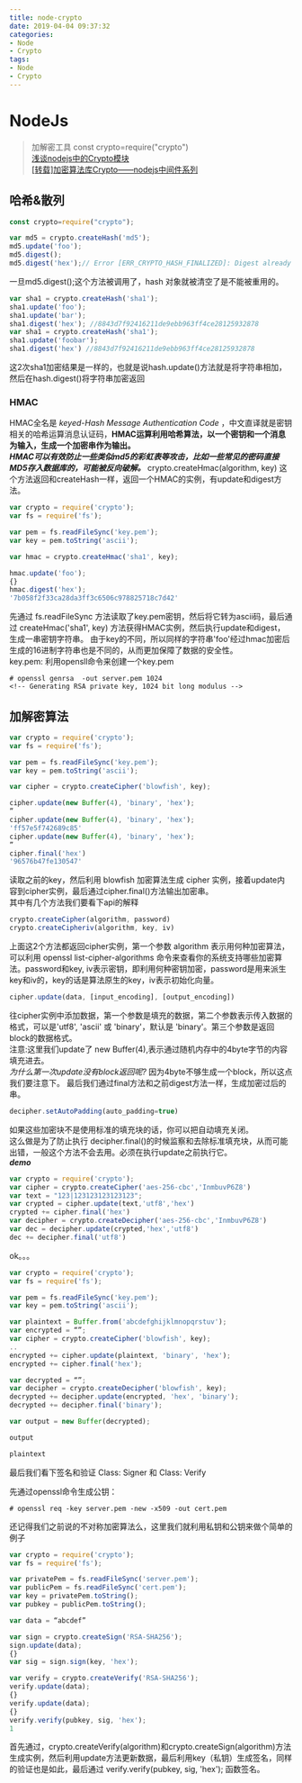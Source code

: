```yaml
---
title: node-crypto
date: 2019-04-04 09:37:32  
categories:  
- Node
- Crypto
tags:  
- Node
- Crypto
---
```

# NodeJs
>加解密工具
const crypto=require("crypto")    
[浅谈nodejs中的Crypto模块](https://blog.csdn.net/XSFD_DFSX/article/details/81737130)   
[\[转载\]加密算法库Crypto——nodejs中间件系列](https://www.cnblogs.com/sunws/p/4783358.html)

<!-- more -->

## 哈希&散列

```js
const crypto=require("crypto");

var md5 = crypto.createHash('md5');
md5.update('foo');
md5.digest();
md5.digest('hex');// Error [ERR_CRYPTO_HASH_FINALIZED]: Digest already called
```
一旦md5.digest();这个方法被调用了，hash 对象就被清空了是不能被重用的。
```js
var sha1 = crypto.createHash('sha1');
sha1.update('foo');
sha1.update('bar');
sha1.digest('hex'); //8843d7f92416211de9ebb963ff4ce28125932878
var sha1 = crypto.createHash('sha1');
sha1.update('foobar');
sha1.digest('hex') //8843d7f92416211de9ebb963ff4ce28125932878
```

这2次sha1加密结果是一样的，也就是说hash.update()方法就是将字符串相加，然后在hash.digest()将字符串加密返回

### HMAC   
HMAC全名是 *keyed-Hash Message Authentication Code* ，中文直译就是密钥相关的哈希运算消息认证码，**HMAC运算利用哈希算法，以一个密钥和一个消息为输入，生成一个加密串作为输出。**    
***HMAC可以有效防止一些类似md5的彩虹表等攻击，比如一些常见的密码直接MD5存入数据库的，可能被反向破解。***
crypto.createHmac(algorithm, key)
这个方法返回和createHash一样，返回一个HMAC的实例，有update和digest方法。
```js
var crypto = require('crypto');
var fs = require('fs');

var pem = fs.readFileSync('key.pem');
var key = pem.toString('ascii');

var hmac = crypto.createHmac('sha1', key);

hmac.update('foo');
{}
hmac.digest('hex');
'7b058f2f33ca28da3ff3c6506c978825718c7d42'
```

先通过 fs.readFileSync 方法读取了key.pem密钥，然后将它转为ascii码，最后通过 createHmac('sha1', key) 方法获得HMAC实例，然后执行update和digest，生成一串密钥字符串。
由于key的不同，所以同样的字符串'foo'经过hmac加密后生成的16进制字符串也是不同的，从而更加保障了数据的安全性。  
key.pem: 利用opensll命令来创建一个key.pem
```
# openssl genrsa  -out server.pem 1024
<!-- Generating RSA private key, 1024 bit long modulus -->
```

## 加解密算法
```js
var crypto = require('crypto');
var fs = require('fs');

var pem = fs.readFileSync('key.pem');
var key = pem.toString('ascii');

var cipher = crypto.createCipher('blowfish', key);

cipher.update(new Buffer(4), 'binary', 'hex');
”
cipher.update(new Buffer(4), 'binary', 'hex');
'ff57e5f742689c85'
cipher.update(new Buffer(4), 'binary', 'hex');
”
cipher.final('hex')
'96576b47fe130547'
```

读取之前的key，然后利用 blowfish 加密算法生成 cipher 实例，接着update内容到cipher实例，最后通过cipher.final()方法输出加密串。     
其中有几个方法我们要看下api的解释    
```js
crypto.createCipher(algorithm, password)    
crypto.createCipheriv(algorithm, key, iv)   
```     

上面这2个方法都返回cipher实例，第一个参数 algorithm 表示用何种加密算法，可以利用 openssl list-cipher-algorithms 命令来查看你的系统支持哪些加密算法。password和key, iv表示密钥，即利用何种密钥加密，password是用来派生key和iv的，key的话是算法原生的key，iv表示初始化向量。    
```js
cipher.update(data, [input_encoding], [output_encoding])    
```

往cipher实例中添加数据，第一个参数是填充的数据，第二个参数表示传入数据的格式，可以是'utf8', 'ascii' 或 'binary'，默认是 'binary'。第三个参数是返回block的数据格式。     
注意:这里我们update了 new Buffer(4),表示通过随机内存中的4byte字节的内容填充进去。  
*为什么第一次update没有block返回呢?* 因为4byte不够生成一个block，所以这点我们要注意下。
最后我们通过final方法和之前digest方法一样，生成加密过后的串。
```js
decipher.setAutoPadding(auto_padding=true)
```

如果这些加密块不是使用标准的填充块的话，你可以把自动填充关闭。   
这么做是为了防止执行 decipher.final()的时候监察和去除标准填充块，从而可能出错，一般这个方法不会去用。必须在执行update之前执行它。   
***demo***
```js
var crypto = require('crypto');
var cipher = crypto.createCipher('aes-256-cbc','InmbuvP6Z8')
var text = "123|123123123123123";
var crypted = cipher.update(text,'utf8','hex')
crypted += cipher.final('hex')
var decipher = crypto.createDecipher('aes-256-cbc','InmbuvP6Z8')
var dec = decipher.update(crypted,'hex','utf8')
dec += decipher.final('utf8')
```

ok。。。

```js
var crypto = require('crypto');
var fs = require('fs');

var pem = fs.readFileSync('key.pem');
var key = pem.toString('ascii');

var plaintext = Buffer.from('abcdefghijklmnopqrstuv');
var encrypted = “”;
var cipher = crypto.createCipher('blowfish', key);
..
encrypted += cipher.update(plaintext, 'binary', 'hex');
encrypted += cipher.final('hex');

var decrypted = “”;
var decipher = crypto.createDecipher('blowfish', key);
decrypted += decipher.update(encrypted, 'hex', 'binary');
decrypted += decipher.final('binary');

var output = new Buffer(decrypted);

output

plaintext
```

最后我们看下签名和验证 Class: Signer 和 Class: Verify

先通过openssl命令生成公钥：
```shell
# openssl req -key server.pem -new -x509 -out cert.pem
```
还记得我们之前说的不对称加密算法么，这里我们就利用私钥和公钥来做个简单的例子
```js
var crypto = require('crypto');
var fs = require('fs');

var privatePem = fs.readFileSync('server.pem');
var publicPem = fs.readFileSync('cert.pem');
var key = privatePem.toString();
var pubkey = publicPem.toString();

var data = “abcdef”

var sign = crypto.createSign('RSA-SHA256');
sign.update(data);
{}
var sig = sign.sign(key, 'hex');

var verify = crypto.createVerify('RSA-SHA256');
verify.update(data);
{}
verify.update(data);
{}
verify.verify(pubkey, sig, 'hex');
1
```

首先通过，crypto.createVerify(algorithm)和crypto.createSign(algorithm)方法生成实例，然后利用update方法更新数据，最后利用key（私钥）生成签名，同样的验证也是如此，最后通过 verify.verify(pubkey, sig, 'hex'); 函数签名。
